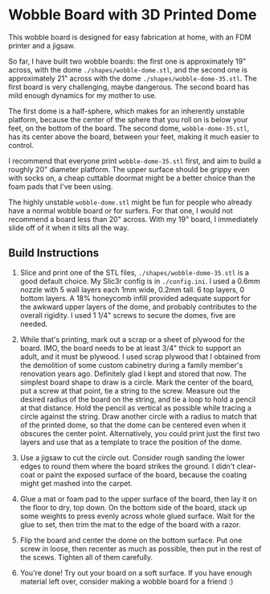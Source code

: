 # Wobble Board with 3D Printed Dome

[](./images/inspiration.jpg)

This wobble board is designed for easy fabrication at home, with an FDM printer and a jigsaw.

So far, I have built two wobble boards: the first one is approximately 19" across, with the dome `./shapes/wobble-dome.stl`, and the second one is approximately 21" across with the dome `./shapes/wobble-dome-35.stl`. The first board is very challenging, maybe dangerous. The second board has mild enough dynamics for my mother to use.

The first dome is a half-sphere, which makes for an inherently unstable platform, because the center of the sphere that you roll on is below your feet, on the bottom of the board. The second dome, `wobble-dome-35.stl`, has its center above the board, between your feet, making it much easier to control.

I recommend that everyone print `wobble-dome-35.stl` first, and aim to build a roughly 20" diameter platform. The upper surface should be grippy even with socks on, a cheap cuttable doormat might be a better choice than the foam pads that I've been using.

The highly unstable `wobble-dome.stl` might be fun for people who already have a normal wobble board or for surfers. For that one, I would not recommend a board less than 20" across. With my 19" board, I immediately slide off of it when it tilts all the way.

## Build Instructions

1. Slice and print one of the STL files, `./shapes/wobble-dome-35.stl` is a good default choice. My Slic3r config is in `./config.ini`. I used a 0.6mm nozzle with 5 wall layers each 1mm wide, 0.2mm tall. 6 top layers, 0 bottom layers. A 18% honeycomb infill provided adequate support for the awkward upper layers of the dome, and probably contributes to the overall rigidity.
	I used 1 1/4" screws to secure the domes, five are needed.

2. While that's printing, mark out a scrap or a sheet of plywood for the board. IMO, the board needs to be at least 3/4" thick to support an adult, and it must be plywood. I used scrap plywood that I obtained from the demolition of some custom cabinetry during a family member's renovation years ago. Definitely glad I kept and stored that now.
	The simplest board shape to draw is a circle. Mark the center of the board, put a screw at that point, tie a string to the screw. Measure out the desired radius of the board on the string, and tie a loop to hold a pencil at that distance. Hold the pencil as vertical as possible while tracing a circle against the string.
	Draw another circle with a radius to match that of the printed dome, so that the dome can be centered even when it obscures the center point. Alternatively, you could print just the first two layers and use that as a template to trace the position of the dome.

3. Use a jigsaw to cut the circle out. Consider rough sanding the lower edges to round them where the board strikes the ground. I didn't clear-coat or paint the exposed surface of the board, because the coating might get mashed into the carpet.

4. Glue a mat or foam pad to the upper surface of the board, then lay it on the floor to dry, top down. On the bottom side of the board, stack up some weights to press evenly across whole glued surface. Wait for the glue to set, then trim the mat to the edge of the board with a razor.

5. Flip the board and center the dome on the bottom surface. Put one screw in loose, then recenter as much as possible, then put in the rest of the scews. Tighten all of them carefully.

6. You're done! Try out your board on a soft surface. If you have enough material left over, consider making a wobble board for a friend :)

